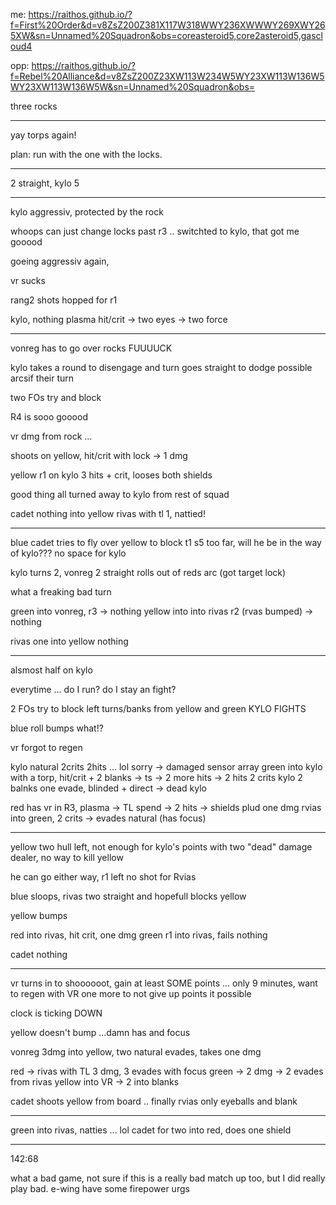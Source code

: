 me: https://raithos.github.io/?f=First%20Order&d=v8ZsZ200Z381X117W318WWY236XWWWY269XWY265XW&sn=Unnamed%20Squadron&obs=coreasteroid5,core2asteroid5,gascloud4

opp: https://raithos.github.io/?f=Rebel%20Alliance&d=v8ZsZ200Z23XW113W234W5WY23XW113W136W5WY23XW113W136W5W&sn=Unnamed%20Squadron&obs=

three rocks

---

yay torps again!

plan: run with the one with the locks.

---

2 straight, kylo 5

---

kylo aggressiv, protected by the rock

whoops can just change locks past r3 .. switchted to kylo, that got me gooood

goeing aggressiv again,

vr sucks

rang2 shots hopped for r1

kylo, nothing
plasma hit/crit -> two eyes -> two force

---

vonreg has to go over rocks FUUUUCK

kylo takes a round to disengage and turn
goes straight to dodge possible arcsif their turn

two FOs try and block

R4 is sooo gooood

vr dmg from rock ...

shoots on yellow, hit/crit with lock -> 1 dmg

yellow r1 on kylo
3 hits + crit, looses both shields

good thing all turned away to kylo from rest of squad

cadet nothing into yellow
rivas with tl 1, nattied!

---

blue cadet tries to fly over yellow to block t1
s5 too far, will he be in the way of kylo???
no space for kylo

kylo turns 2, vonreg 2 straight
rolls out of reds arc (got target lock)

what a freaking bad turn

green into vonreg, r3 -> nothing
yellow into into rivas r2 (rvas bumped) -> nothing

rivas one into yellow nothing

---

alsmost half on kylo

everytime ... do I run? do I stay an fight?

2 FOs try to block left turns/banks from yellow and green
KYLO FIGHTS

blue roll bumps what!?

vr forgot to regen

kylo natural 2crits 2hits ... lol sorry -> damaged sensor array
green into kylo with a torp, hit/crit + 2 blanks -> ts -> 2 more hits -> 2 hits 2 crits
kylo 2 balnks one evade, blinded + direct -> dead kylo

red has vr in R3, plasma -> TL spend -> 2 hits -> shields plud one dmg
rvias into green, 2 crits -> evades natural (has focus)

---

yellow two hull left, not enough for kylo's points
with two "dead" damage dealer, no way to kill yellow

he can go either way, r1 left no shot for Rvias

blue sloops, rivas two straight and hopefull blocks yellow

yellow bumps

red into rivas, hit crit, one dmg
green r1 into rivas, fails nothing

cadet nothing

---

vr turns in to shoooooot, gain at least SOME points ...
only 9 minutes, want to regen with VR one more to not give up points it possible

clock is ticking DOWN

yellow doesn't bump ...damn has and focus

vonreg 3dmg into yellow, two natural evades, takes one dmg

red -> rivas with TL 3 dmg, 3 evades with focus
green -> 2 dmg -> 2 evades from rivas
yellow into VR -> 2 into blanks

cadet shoots yellow from board .. finally
rvias only eyeballs and blank

---

green into rivas, natties ... lol
cadet for two into red, does one shield

---

142:68

what a bad game, not sure if this is a really bad match up too, but I did really play bad.
e-wing have some firepower urgs
